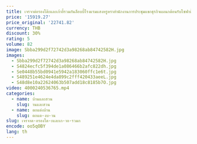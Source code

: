 ```yaml
---
title: เจรจาต่อรองโต๊ะและเก้าอี้รวมกันล็อบบี้โรงแรมแสงหรูหราสํานักงานการประชุมแขกธุรกิจแผนกต้อนรับโซฟาพื้นที่เลานจ์
price: '15919.27'
price_original: '22741.82'
currency: THB
discount: 30%
rating: 5
volume: 82
image: Sbba299d2f72742d3a98268ab84742582H.jpg
images:
  - Sbba299d2f72742d3a98268ab84742582H.jpg
  - S4824ecfc5f394de1a086466b2afc822dh.jpg
  - Se0448b55bd0941e5942a183060ffc1e6t.jpg
  - S489251e4624e4da899c2fff420433aeeL.jpg
  - S48d8e10a22624063b507add18c8185b7O.jpg
video: 4000240536765.mp4
categories:
  - name: บ้านและสวน
    slug: านและสวน
  - name: ตกแต่งบ้าน
    slug: ตกแต-งบ-าน
slug: เจรจาต-อรองโต-ะและเก-าอ-รวมก
encode: oo5qOBY
lang: th
---
```

  